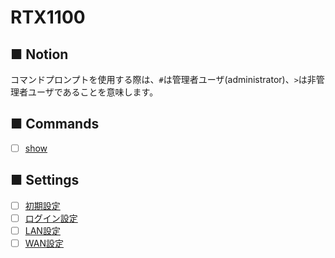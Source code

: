 # RTX1100
## ■ Notion
コマンドプロンプトを使用する際は、`#`は管理者ユーザ(administrator)、`>`は非管理者ユーザであることを意味します。

## ■ Commands
- [ ] [show](show)

## ■ Settings
- [ ] [初期設定](01_initial)
- [ ] [ログイン設定](02_login)
- [ ] [LAN設定](03_lan)
- [ ] [WAN設定](04_wan)
